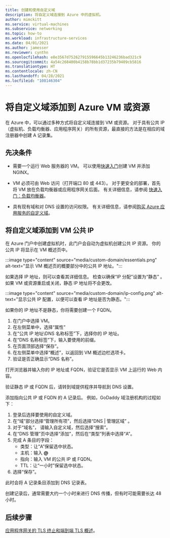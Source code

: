 ```yaml
---
title: 创建和使用自定义域
description: 将自定义域连接到 Azure 中的虚拟机。
author: mimckitt
ms.service: virtual-machines
ms.subservice: networking
ms.topic: how-to
ms.workload: infrastructure-services
ms.date: 04/01/2021
ms.author: jamesser
ms.reviewer: cynthn
ms.openlocfilehash: e8e3567d752627915596645b13246236bad321c9
ms.sourcegitcommit: 4a54c268400b4158b78bb1d37235b79409cb5816
ms.translationtype: HT
ms.contentlocale: zh-CN
ms.lasthandoff: 04/28/2021
ms.locfileid: "108146304"
---
```

# <a name="add-custom-domain-to-azure-vm-or-resource"></a>将自定义域添加到 Azure VM 或资源

在 Azure 中，可以通过多种方式将自定义域连接到 VM 或资源。 对于具有公共 IP（虚拟机、负载均衡器、应用程序网关）的所有资源，最直接的方法是在相应的域注册器中创建 A 记录集。 

## <a name="prerequisites"></a>先决条件 
- 需要一个运行 Web 服务器的 VM。 可以使用[快速入门](./linux/quick-create-cli.md)创建 VM 并添加 NGINX。

- VM 必须可由 Web 访问（打开端口 80 或 443）。 对于更安全的部署，首先将 VM 放在负载均衡器或应用程序网关后面。 有关详细信息，请参阅 [快速入门：负载均衡器](../load-balancer/quickstart-load-balancer-standard-public-portal.md?tabs=option-1-create-load-balancer-standard)。

- 具有现有域和对 DNS 设置的访问权限。 有关详细信息，请参阅[购买 Azure 应用服务的自定义域](../app-service/manage-custom-dns-buy-domain.md)。


## <a name="add-custom-domain-to-vm-public-ip-address"></a>将自定义域添加到 VM 公共 IP

在 Azure 门户中创建虚拟机时，此门户会自动为虚拟机创建公共 IP 资源。 你的公共 IP 将显示在 VM 概述页中。 
 
:::image type="content" source="media/custom-domain/essentials.png" alt-text="显示 VM 概述页的概要部分中的公共 IP 地址。":::

如果选择 IP 地址，则可以查看其详细信息。 检查以确保“IP 分配”设置为“静态” 。 如果 VM 或资源重启或关闭，静态 IP 地址将不会更改。

:::image type="content" source="media/custom-domain/ip-config.png" alt-text="显示公共 IP 配置，以便可以查看 IP 地址是否为静态。":::

如果你的 IP 地址不是静态，你将需要创建一个 FQDN。 

1. 在门户中选择 VM。 
1. 在左侧菜单中，选择“属性”
1. 在“公共 IP 地址\DNS 名称标签”下，选择你的 IP 地址。
2. 在“DNS 名称标签”下，输入要使用的前缀。
3. 在页面顶部选择“保存”。
4. 在左侧菜单中选择“概述”，以返回到 VM 概述边栏选项卡。
5. 验证是否正确显示“DNS 名称”。 

打开浏览器并输入你的 IP 地址或 FQDN，验证它是否显示 VM 上运行的 Web 内容。
 
验证静态 IP 或 FQDN 后，请转到域提供程序并导航到 DNS 设置。

添加指向公共 IP 或 FQDN 的 A 记录后。 例如，GoDaddy 域注册机构的过程如下：
1. 登录后选择要使用的自定义域。
2. 在“域”部分选择“管理所有项”，然后选择“DNS | 管理区域”  。
3. 对于“域名”，  请输入自定义域，然后选择“搜索”。 
4. 在“DNS 管理”页中选择“添加”，然后在“类型”列表中选择“A”。
5. 完成 A 条目的字段：
    - 类型：让“A”保留选中状态。
    - 主机：输入 **@**
    - 指向：输入 VM 的公共 IP 或 FQDN。 
    - TTL：让“一小时”保留选中状态。
6. 选择“保存”。

此时会将 A 记录条目添加到 DNS 记录表。
 
创建记录后，通常需要大约一个小时来进行 DNS 传播，但有时可能需要长达 48 小时。 


 
## <a name="next-steps"></a>后续步骤
[应用程序网关的 TLS 终止和端到端 TLS 概述](../application-gateway/ssl-overview.md)。

